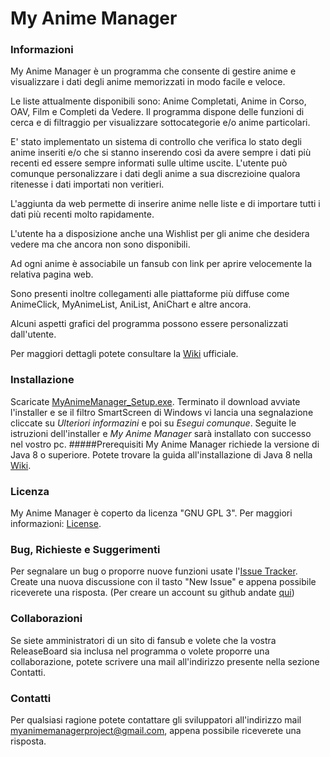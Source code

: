 # My Anime Manager
### Informazioni
My Anime Manager è un programma che consente di gestire anime e visualizzare i dati degli anime memorizzati in modo facile e veloce.

Le liste attualmente disponibili sono: Anime Completati, Anime in Corso, OAV, Film e Completi da Vedere. Il programma dispone delle funzioni di cerca e di filtraggio per visualizzare sottocategorie e/o anime particolari.

E' stato implementato un sistema di controllo che verifica lo stato degli anime inseriti e/o che si stanno inserendo così da avere sempre i dati più recenti ed essere sempre informati sulle ultime uscite. L'utente può comunque personalizzare i dati degli anime a sua discrezioine qualora ritenesse i dati importati non veritieri.

L'aggiunta da web permette di inserire anime nelle liste e di importare tutti i dati più recenti molto rapidamente.

L'utente ha a disposizione anche una Wishlist per gli anime che desidera vedere ma che ancora non sono disponibili. 

Ad ogni anime è associabile un fansub con link per aprire velocemente la relativa pagina web.

Sono presenti inoltre collegamenti alle piattaforme più diffuse come AnimeClick, MyAnimeList, AniList, AniChart e altre ancora.

Alcuni aspetti grafici del programma possono essere personalizzati dall'utente.

Per maggiori dettagli potete consultare la [Wiki](https://github.com/MyAnimeManager/MyAnimeManager/wiki) ufficiale.

### Installazione
Scaricate [MyAnimeManager_Setup.exe](https://github.com/MyAnimeManager/MyAnimeManager/releases). Terminato il download avviate l'installer e se il filtro SmartScreen di Windows vi lancia una segnalazione cliccate su *Ulteriori informazini* e poi su *Esegui comunque*. Seguite le istruzioni dell'installer e *My Anime Manager* sarà installato con successo nel vostro pc.
#####Prerequisiti
My Anime Manager richiede la versione di Java 8 o superiore. Potete trovare la guida all'installazione di Java 8 nella [Wiki](https://github.com/MyAnimeManager/MyAnimeManager/wiki/Installazione-Java-8).


### Licenza
My Anime Manager è coperto da licenza "GNU GPL 3". Per maggiori informazioni: [License](https://github.com/MyAnimeManager/MyAnimeManager/blob/master/resources/License.txt).


### Bug, Richieste e Suggerimenti
Per segnalare un bug o proporre nuove funzioni usate l'[Issue Tracker](https://github.com/MyAnimeManager/MyAnimeManager/issues). Create una nuova discussione con il tasto "New Issue" e appena possibile riceverete una risposta. (Per creare un account su github andate [qui](https://github.com/join))

### Collaborazioni
Se siete amministratori di un sito di fansub e volete che la vostra ReleaseBoard sia inclusa nel programma o volete proporre una collaborazione, potete scrivere una mail all'indirizzo presente nella sezione Contatti.

### Contatti
Per qualsiasi ragione potete contattare gli sviluppatori all'indirizzo mail myanimemanagerproject@gmail.com, appena possibile riceverete una risposta.
